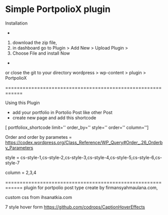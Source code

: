 Simple PortpolioX plugin
============================================================
Installation

- 
1. download the zip file,
2. in dashboard go to Plugin > Add New > Upload Plugin >
3. Choose File and install Now
-
or close the git to your directory wordpress > wp-content > plugin > PortpolioX

============================================================

Using this Plugin

- add your portfolio in Portolio Post like other Post
- create new page and add this shortcode

[ portfoliox_shortcode limit='' order_by='' style='' order='' column='']

Order and order by parametes = https://codex.wordpress.org/Class_Reference/WP_Query#Order_.26_Orderby_Parameters 

style = cs-style-1,cs-style-2,cs-style-3,cs-style-4,cs-style-5,cs-style-6,cs-style-7

column = 2,3,4

============================================================
plugin for portpolio post type create by firmansyahmaulana.com,

custom css from ihsanatkia.com

7 style hover form https://github.com/codrops/CaptionHoverEffects

